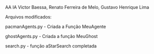 AA IA
Victor Baessa, Renato Ferreira de Melo, Gustavo Henrique Lima

Arquivos modificados:

  pacmanAgents.py - Criada a Função MeuAgente
  
  ghostAgents.py - Criada a função MeuGhost
  
  search.py - função aStarSearch completada
